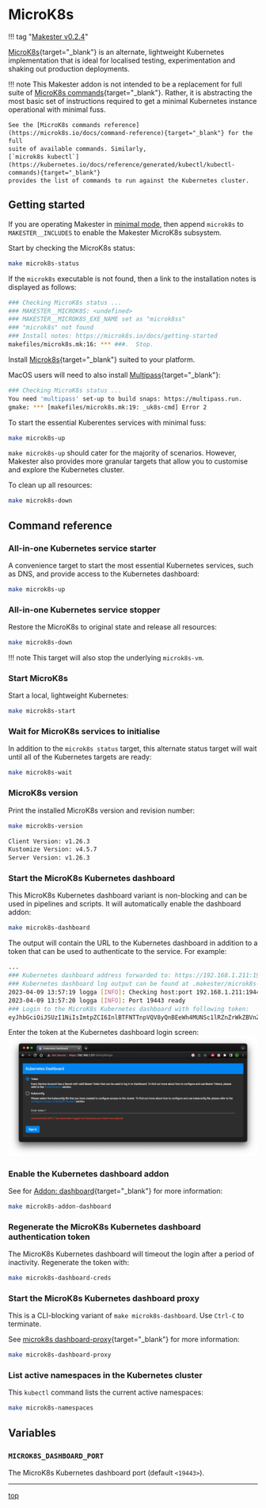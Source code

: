 # MicroK8s

!!! tag "[Makester v0.2.4](https://github.com/loum/makester/releases/tag/0.2.4)"

[MicroK8s](https://microk8s.io/){target="_blank"} is an alternate, lightweight Kubernetes implementation
that is ideal for localised testing, experimentation and shaking out production deployments.

!!! note
    This Makester addon is not intended to be a replacement for full suite of
    [MicroK8s commands](https://microk8s.io/docs/command-reference){target="_blank"}. Rather, it
    is abstracting the most basic set of instructions required to get a minimal Kubernetes
    instance operational with minimal fuss.
    
    See the [MicroK8s commands reference](https://microk8s.io/docs/command-reference){target="_blank"} for the full
    suite of available commands. Similarly,
    [`microk8s kubectl`](https://kubernetes.io/docs/reference/generated/kubectl/kubectl-commands){target="_blank"}
    provides the list of commands to run against the Kubernetes cluster.

## Getting started

If you are operating Makester in [minimal mode](../../../getting-started#minimal-mode), then
append `microk8s` to `MAKESTER__INCLUDES` to enable the Makester MicroK8s subsystem.

Start by checking the MicroK8s status:

``` sh title="MicroK8s status: pristine environment."
make microk8s-status
```

If the `microk8s` executable is not found, then a link to the installation notes is displayed as
follows:

``` sh title="MicroK8s not installed."
### Checking MicroK8s status ...
### MAKESTER__MICROK8S: <undefined>
### MAKESTER__MICROK8S_EXE_NAME set as "microk8ss"
### "microk8s" not found
### Install notes: https://microk8s.io/docs/getting-started
makefiles/microk8s.mk:16: *** ###.  Stop.
```

Install [Microk8s](https://microk8s.io/docs/getting-started){target="_blank"} suited to your platform.

MacOS users will need to also install [Multipass](https://multipass.run/){target="_blank"}:
``` sh title="Install Multipass."
### Checking MicroK8s status ...
You need 'multipass' set-up to build snaps: https://multipass.run.
gmake: *** [makefiles/microk8s.mk:19: _uk8s-cmd] Error 2
```

To start the essential Kuberentes services with minimal fuss:

``` sh title="Quick start convenience target."
make microk8s-up
```

`make microk8s-up` should cater for the majority of scenarios. However, Makester also provides more
granular targets that allow you to customise and explore the Kubernetes cluster.

To clean up all resources:

``` sh title="Clean up all resources."
make microk8s-down
```

## Command reference

### All-in-one Kubernetes service starter
A convenience target to start the most essential Kubernetes services, such as DNS, and
provide access to the Kubernetes dashboard:

``` sh
make microk8s-up
```

### All-in-one Kubernetes service stopper
Restore the MicroK8s to original state and release all resources:

``` sh
make microk8s-down
```

!!! note
    This target will also stop the underlying `microk8s-vm`.

### Start MicroK8s
Start a local, lightweight Kubernetes:

``` sh
make microk8s-start
```

### Wait for MicroK8s services to initialise
In addition to the `microk8s status` target, this alternate status target will wait until all of
the Kubernetes targets are ready:

``` sh
make microk8s-wait
```

### MicroK8s version
Print the installed MicroK8s version and revision number:

``` sh
make microk8s-version
```

``` sh title="MicroK8s version sample output."
Client Version: v1.26.3
Kustomize Version: v4.5.7
Server Version: v1.26.3
```

### Start the MicroK8s Kubernetes dashboard
This MicroK8s Kubernetes dashboard variant is non-blocking and can be used in pipelines and
scripts. It will automatically enable the dashboard addon:

``` sh
make microk8s-dashboard
```

The output will contain the URL to the Kubernetes dashboard in addition to a token that can be used
to authenticate to the service. For example:

``` sh title="Sample Kubernetes dashboard URL and token."
...
### Kubernetes dashboard address forwarded to: https://192.168.1.211:19443
### Kubernetes dashboard log output can be found at .makester/microk8s-dashboard.out
2023-04-09 13:57:19 logga [INFO]: Checking host:port 192.168.1.211:19443 MicroK8s Kubernetes dashboard ...
2023-04-09 13:57:20 logga [INFO]: Port 19443 ready
### Login to the MicroK8s Kubernetes dashboard with following token:
eyJhbGciOiJSUzI1NiIsImtpZCI6InlBTFNTTnpVQV8yQnBEeWh4MUNSc1lRZnZrWkZBVnZwVlAweHhMSS00ZlUifQ.eyJpc3MiOiJrdWJlcm5ldGVzL3NlcnZpY2VhY2NvdW50Iiwia3ViZXJuZXRlcy5pby9zZXJ2aWNlYWNjb3VudC9uYW1lc3BhY2UiOiJrdWJlLXN5c3RlbSIsImt1YmVybmV0ZXMuaW8vc2VydmljZWFjY291bnQvc2VjcmV0Lm5hbWUiOiJtaWNyb2s4cy1kYXNoYm9hcmQtdG9rZW4iLCJrdWJlcm5ldGVzLmlvL3NlcnZpY2VhY2NvdW50L3NlcnZpY2UtYWNjb3VudC5uYW1lIjoiZGVmYXVsdCIsImt1YmVybmV0ZXMuaW8vc2VydmljZWFjY291bnQvc2VydmljZS1hY2NvdW50LnVpZCI6ImFiNDM0N2NkLTZmZTMtNGNlMi05YWY2LTFjZmE5MDM3YzdlZSIsInN1YiI6InN5c3RlbTpzZXJ2aWNlYWNjb3VudDprdWJlLXN5c3RlbTpkZWZhdWx0In0.rpQofpXupJP9Dyk4vEWu1C_SivfDZXAXrCjU_TfsQ3MewjEj18PM43WVrodQ6fBounnt0HpFKiD9y6ImGqRipHz4Xmzd1gNEJp8fJydsOgYT42YnUKwMMHYFSQPQAxWVphL9B8xfNv9okFGv8DoeiXfSS2mA-jZtUPexHBB474D7yNz5lfwJQh1o7qGj3q0w7qMJibmM0lCE2Om2Eloar1QlV188YExab8l1RYG3RCMWcRWprGsYuuPGV4CDAjeK1ediiH-OzXmT5e8qIaVkHbUgvZZUObQ8GDYoeWMETHBj6nqVtRHOGuBvsxO6IhHTiC09EZasiR4zlYJHJtUHhA
```

Enter the token at the Kubernetes dashboard login screen:
![Kubernetes dashboard login](../../assets/images/kubernetes_dashboard_login.png)

### Enable the Kubernetes dashboard addon
See for [Addon: dashboard](https://microk8s.io/docs/addon-dashboard){target="_blank"} for more information:

``` sh
make microk8s-addon-dashboard
```

### Regenerate the MicroK8s Kubernetes dashboard authentication token
The MicroK8s Kubernetes dashboard will timeout the login after a period of inactivity. Regenerate
the token with:

``` sh
make microk8s-dashboard-creds
```

### Start the MicroK8s Kubernetes dashboard proxy
This is a CLI-blocking variant of `make microk8s-dashboard`. Use `Ctrl-C` to terminate.

See [microk8s dashboard-proxy](https://microk8s.io/docs/command-reference#heading--microk8s-dashboard-proxy){target="_blank"}
for more information:

``` sh
make microk8s-dashboard-proxy
```

### List active namespaces in the Kubernetes cluster
This `kubectl` command lists the current active namespaces:

``` sh
make microk8s-namespaces
```

## Variables

### `MICROK8S_DASHBOARD_PORT`
The MicroK8s Kubernetes dashboard port (default `<19443>`).

---
[top](#microk8s)

